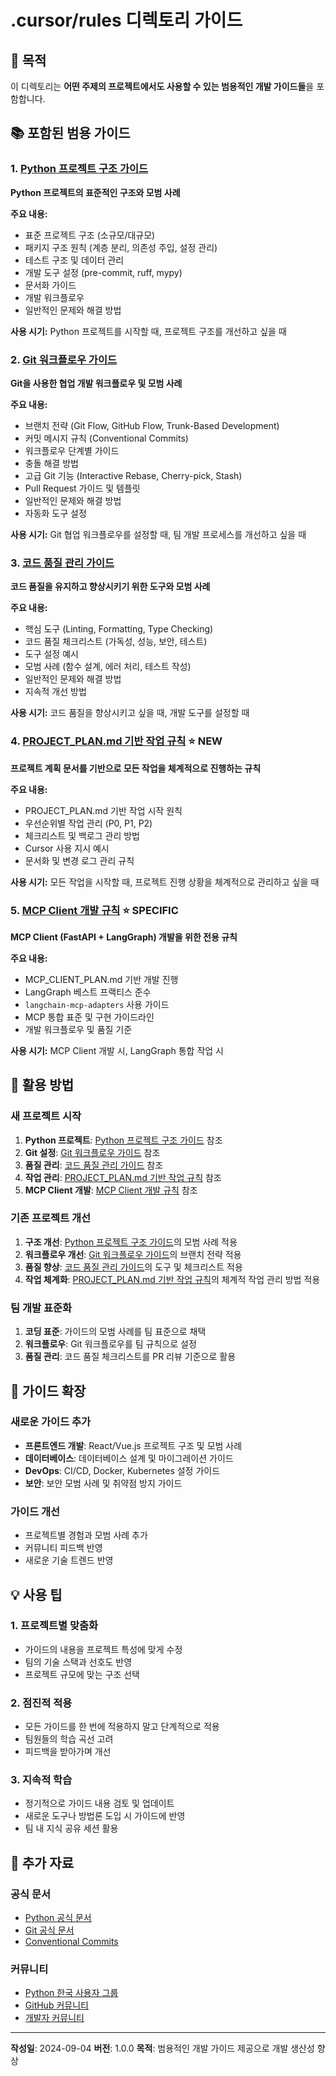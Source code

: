 # .cursor/rules 디렉토리 가이드

## 🎯 목적

이 디렉토리는 **어떤 주제의 프로젝트에서도 사용할 수 있는 범용적인 개발 가이드들**을 포함합니다.

## 📚 포함된 범용 가이드

### 1. [Python 프로젝트 구조 가이드](./python_project_structure.md)
**Python 프로젝트의 표준적인 구조와 모범 사례**

**주요 내용:**
- 표준 프로젝트 구조 (소규모/대규모)
- 패키지 구조 원칙 (계층 분리, 의존성 주입, 설정 관리)
- 테스트 구조 및 데이터 관리
- 개발 도구 설정 (pre-commit, ruff, mypy)
- 문서화 가이드
- 개발 워크플로우
- 일반적인 문제와 해결 방법

**사용 시기:** Python 프로젝트를 시작할 때, 프로젝트 구조를 개선하고 싶을 때

### 2. [Git 워크플로우 가이드](./git_workflow_guide.md)
**Git을 사용한 협업 개발 워크플로우 및 모범 사례**

**주요 내용:**
- 브랜치 전략 (Git Flow, GitHub Flow, Trunk-Based Development)
- 커밋 메시지 규칙 (Conventional Commits)
- 워크플로우 단계별 가이드
- 충돌 해결 방법
- 고급 Git 기능 (Interactive Rebase, Cherry-pick, Stash)
- Pull Request 가이드 및 템플릿
- 일반적인 문제와 해결 방법
- 자동화 도구 설정

**사용 시기:** Git 협업 워크플로우를 설정할 때, 팀 개발 프로세스를 개선하고 싶을 때

### 3. [코드 품질 관리 가이드](./code_quality_guide.md)
**코드 품질을 유지하고 향상시키기 위한 도구와 모범 사례**

**주요 내용:**
- 핵심 도구 (Linting, Formatting, Type Checking)
- 코드 품질 체크리스트 (가독성, 성능, 보안, 테스트)
- 도구 설정 예시
- 모범 사례 (함수 설계, 에러 처리, 테스트 작성)
- 일반적인 문제와 해결 방법
- 지속적 개선 방법

**사용 시기:** 코드 품질을 향상시키고 싶을 때, 개발 도구를 설정할 때

### 4. [PROJECT_PLAN.md 기반 작업 규칙](./project_plan_based_work.md) ⭐ **NEW**
**프로젝트 계획 문서를 기반으로 모든 작업을 체계적으로 진행하는 규칙**

**주요 내용:**
- PROJECT_PLAN.md 기반 작업 시작 원칙
- 우선순위별 작업 관리 (P0, P1, P2)
- 체크리스트 및 백로그 관리 방법
- Cursor 사용 지시 예시
- 문서화 및 변경 로그 관리 규칙

**사용 시기:** 모든 작업을 시작할 때, 프로젝트 진행 상황을 체계적으로 관리하고 싶을 때

### 5. [MCP Client 개발 규칙](./mcp_client_development.md) ⭐ **SPECIFIC**
**MCP Client (FastAPI + LangGraph) 개발을 위한 전용 규칙**

**주요 내용:**
- MCP_CLIENT_PLAN.md 기반 개발 진행
- LangGraph 베스트 프랙티스 준수
- `langchain-mcp-adapters` 사용 가이드
- MCP 통합 표준 및 구현 가이드라인
- 개발 워크플로우 및 품질 기준

**사용 시기:** MCP Client 개발 시, LangGraph 통합 작업 시

## 🚀 활용 방법

### 새 프로젝트 시작
1. **Python 프로젝트**: [Python 프로젝트 구조 가이드](./python_project_structure.md) 참조
2. **Git 설정**: [Git 워크플로우 가이드](./git_workflow_guide.md) 참조
3. **품질 관리**: [코드 품질 관리 가이드](./code_quality_guide.md) 참조
4. **작업 관리**: [PROJECT_PLAN.md 기반 작업 규칙](./project_plan_based_work.md) 참조
5. **MCP Client 개발**: [MCP Client 개발 규칙](./mcp_client_development.md) 참조

### 기존 프로젝트 개선
1. **구조 개선**: [Python 프로젝트 구조 가이드](./python_project_structure.md)의 모범 사례 적용
2. **워크플로우 개선**: [Git 워크플로우 가이드](./git_workflow_guide.md)의 브랜치 전략 적용
3. **품질 향상**: [코드 품질 관리 가이드](./code_quality_guide.md)의 도구 및 체크리스트 적용
4. **작업 체계화**: [PROJECT_PLAN.md 기반 작업 규칙](./project_plan_based_work.md)의 체계적 작업 관리 방법 적용

### 팀 개발 표준화
1. **코딩 표준**: 가이드의 모범 사례를 팀 표준으로 채택
2. **워크플로우**: Git 워크플로우를 팀 규칙으로 설정
3. **품질 관리**: 코드 품질 체크리스트를 PR 리뷰 기준으로 활용

## 🔄 가이드 확장

### 새로운 가이드 추가
- **프론트엔드 개발**: React/Vue.js 프로젝트 구조 및 모범 사례
- **데이터베이스**: 데이터베이스 설계 및 마이그레이션 가이드
- **DevOps**: CI/CD, Docker, Kubernetes 설정 가이드
- **보안**: 보안 모범 사례 및 취약점 방지 가이드

### 가이드 개선
- 프로젝트별 경험과 모범 사례 추가
- 커뮤니티 피드백 반영
- 새로운 기술 트렌드 반영

## 💡 사용 팁

### 1. 프로젝트별 맞춤화
- 가이드의 내용을 프로젝트 특성에 맞게 수정
- 팀의 기술 스택과 선호도 반영
- 프로젝트 규모에 맞는 구조 선택

### 2. 점진적 적용
- 모든 가이드를 한 번에 적용하지 말고 단계적으로 적용
- 팀원들의 학습 곡선 고려
- 피드백을 받아가며 개선

### 3. 지속적 학습
- 정기적으로 가이드 내용 검토 및 업데이트
- 새로운 도구나 방법론 도입 시 가이드에 반영
- 팀 내 지식 공유 세션 활용

## 📖 추가 자료

### 공식 문서
- [Python 공식 문서](https://docs.python.org/)
- [Git 공식 문서](https://git-scm.com/doc)
- [Conventional Commits](https://www.conventionalcommits.org/)

### 커뮤니티
- [Python 한국 사용자 그룹](https://www.facebook.com/groups/pythonkorea/)
- [GitHub 커뮤니티](https://github.com/community)
- [개발자 커뮤니티](https://okky.kr/)

---

**작성일**: 2024-09-04
**버전**: 1.0.0
**목적**: 범용적인 개발 가이드 제공으로 개발 생산성 향상

